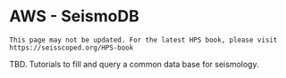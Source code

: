 # AWS - SeismoDB
```{warning}
This page may not be updated. For the latest HPS book, please visit https://seisscoped.org/HPS-book
```

TBD. Tutorials to fill and query a common data base for seismology.